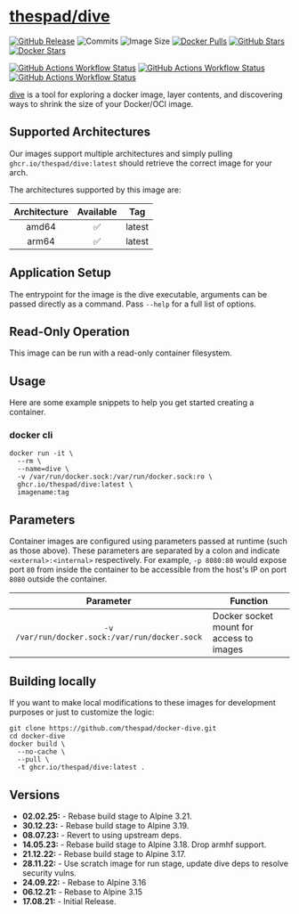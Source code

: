 # [thespad/dive](https://github.com/thespad/docker-dive)

[![GitHub Release](https://img.shields.io/github/release/thespad/docker-dive.svg?color=26689A&labelColor=555555&logoColor=ffffff&style=for-the-badge&logo=github)](https://github.com/thespad/docker-dive/releases)
![Commits](https://img.shields.io/github/commits-since/thespad/docker-dive/latest?color=26689A&include_prereleases&logo=github&style=for-the-badge)
![Image Size](https://img.shields.io/docker/image-size/thespad/dive/latest?color=26689A&labelColor=555555&logoColor=ffffff&style=for-the-badge&label=Size)
[![Docker Pulls](https://img.shields.io/docker/pulls/thespad/dive.svg?color=26689A&labelColor=555555&logoColor=ffffff&style=for-the-badge&label=pulls&logo=docker)](https://hub.docker.com/r/thespad/dive)
[![GitHub Stars](https://img.shields.io/github/stars/thespad/docker-dive.svg?color=26689A&labelColor=555555&logoColor=ffffff&style=for-the-badge&logo=github)](https://github.com/thespad/docker-dive)
[![Docker Stars](https://img.shields.io/docker/stars/thespad/dive.svg?color=26689A&labelColor=555555&logoColor=ffffff&style=for-the-badge&label=stars&logo=docker)](https://hub.docker.com/r/thespad/dive)

[![GitHub Actions Workflow Status](https://img.shields.io/github/actions/workflow/status/thespad/docker-dive/call-check-and-release.yml?branch=main&labelColor=555555&logoColor=ffffff&style=for-the-badge&logo=github&label=Check%20For%20Upstream%20Updates)](https://github.com/thespad/docker-dive/actions/workflows/call-check-and-release.yml)
[![GitHub Actions Workflow Status](https://img.shields.io/github/actions/workflow/status/thespad/docker-dive/call-baseimage-update.yml?branch=main&labelColor=555555&logoColor=ffffff&style=for-the-badge&logo=github&label=Check%20For%20Baseimage%20Updates)](https://github.com/thespad/docker-dive/actions/workflows/call-baseimage-update.yml)
[![GitHub Actions Workflow Status](https://img.shields.io/github/actions/workflow/status/thespad/docker-dive/call-build-image.yml?labelColor=555555&logoColor=ffffff&style=for-the-badge&logo=github&label=Build%20Image)](https://github.com/thespad/docker-dive/actions/workflows/call-build-image.yml)

[dive](https://github.com/wagoodman/dive) is a tool for exploring a docker image, layer contents, and discovering ways to shrink the size of your Docker/OCI image.

## Supported Architectures

Our images support multiple architectures and simply pulling `ghcr.io/thespad/dive:latest` should retrieve the correct image for your arch.

The architectures supported by this image are:

| Architecture | Available | Tag |
| :----: | :----: | ---- |
| amd64 | ✅ | latest |
| arm64 | ✅ | latest |

## Application Setup

The entrypoint for the image is the dive executable, arguments can be passed directly as a command. Pass `--help` for a full list of options.

## Read-Only Operation

This image can be run with a read-only container filesystem.

## Usage

Here are some example snippets to help you get started creating a container.

### docker cli

```shell
docker run -it \
  --rm \
  --name=dive \
  -v /var/run/docker.sock:/var/run/docker.sock:ro \
  ghcr.io/thespad/dive:latest \
  imagename:tag
```

## Parameters

Container images are configured using parameters passed at runtime (such as those above). These parameters are separated by a colon and indicate `<external>:<internal>` respectively. For example, `-p 8080:80` would expose port `80` from inside the container to be accessible from the host's IP on port `8080` outside the container.

| Parameter | Function |
| :----: | --- |
| `-v /var/run/docker.sock:/var/run/docker.sock` | Docker socket mount for access to images |

## Building locally

If you want to make local modifications to these images for development purposes or just to customize the logic:

```shell
git clone https://github.com/thespad/docker-dive.git
cd docker-dive
docker build \
  --no-cache \
  --pull \
  -t ghcr.io/thespad/dive:latest .
```

## Versions

* **02.02.25:** - Rebase build stage to Alpine 3.21.
* **30.12.23:** - Rebase build stage to Alpine 3.19.
* **08.07.23:** - Revert to using upstream deps.
* **14.05.23:** - Rebase build stage to Alpine 3.18. Drop armhf support.
* **21.12.22:** - Rebase build stage to Alpine 3.17.
* **28.11.22:** - Use scratch image for run stage, update dive deps to resolve security vulns.
* **24.09.22:** - Rebase to Alpine 3.16
* **06.12.21:** - Rebase to Alpine 3.15
* **17.08.21:** - Initial Release.

